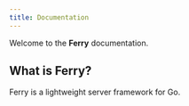 ```yaml
---
title: Documentation
---
```

Welcome to the **Ferry** documentation.

## What is Ferry?

Ferry is a lightweight server framework for Go.
